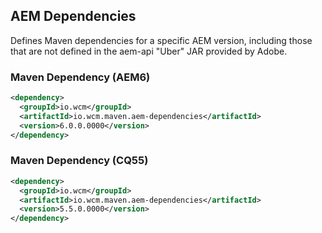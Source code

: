 ## AEM Dependencies

Defines Maven dependencies for a specific AEM version, including those that are not defined in the aem-api "Uber" JAR provided by Adobe.


### Maven Dependency (AEM6)

```xml
<dependency>
  <groupId>io.wcm</groupId>
  <artifactId>io.wcm.maven.aem-dependencies</artifactId>
  <version>6.0.0.0000</version>
</dependency>
```

### Maven Dependency (CQ55)

```xml
<dependency>
  <groupId>io.wcm</groupId>
  <artifactId>io.wcm.maven.aem-dependencies</artifactId>
  <version>5.5.0.0000</version>
</dependency>
```
